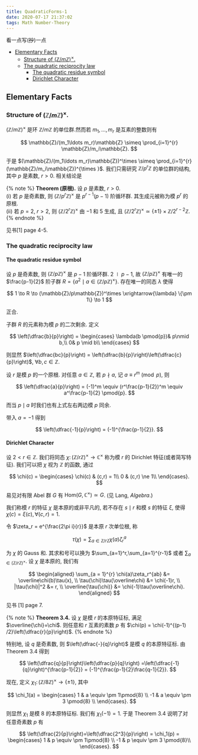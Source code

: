 ```yaml
---
title: QuadraticForms-1
date: 2020-07-17 21:37:02
tags: Math Number-Theory
---
```


$\newcommand{\bbZ}{\mathbb{Z}}$

看一点写(~~抄~~)一点


<!-- vim-markdown-toc GFM -->

* [Elementary Facts](#elementary-facts)
    * [Structure of $(\mathbb{Z}/m\mathbb{Z})^{\times}$.](#structure-of-mathbbzmmathbbztimes)
    * [The quadratic reciprocity law](#the-quadratic-reciprocity-law)
        * [The quadratic residue symbol](#the-quadratic-residue-symbol)
        * [Dirichlet Character](#dirichlet-character)

<!-- vim-markdown-toc -->

<!--more-->

## Elementary Facts

### Structure of $(\mathbb{Z}/m\mathbb{Z})^{\times}$.

$(\mathbb{Z}/m\mathbb{Z})^\times$ 是环 $\mathbb{Z}/m\mathbb{Z}$ 的单位群.然而若 $m_1,\ldots ,m_r$ 是互素的整数则有

$$
    \mathbb{Z}/(m_1\ldots m_r)\mathbb{Z} \simeq \prod_{i=1}^{r} \mathbb{Z}/m_i\mathbb{Z}.
$$

于是 $(\mathbb{Z}/(m_1\ldots m_r)\mathbb{Z})^\times \simeq \prod_{i=1}^{r} (\mathbb{Z}/m_i\mathbb{Z})^{\times }$. 我们只需研究 $\mathbb{Z}/p^r\mathbb{Z}$ 的单位群的结构, 其中 $p$ 是素数, $r > 0$. 相关结论是

{% note %}
    **Theorem (原根).** 设 $p$ 是素数, $r > 0$.  
    (i) 若 $p$ 是奇素数, 则 $(\mathbb{Z}/p^r\mathbb{Z})^\times$ 是 $p^{r-1}(p-1)$ 阶循环群. 其生成元被称为模 $p^r$ 的原根.  
    (ii) 若 $p=2$, $r > 2$, 则 $(\mathbb{Z} /2^r\mathbb{Z})^\times$ 由 $-1$ 和 $5$ 生成, 且 $(\mathbb{Z} /2^r\mathbb{Z})^\times \simeq \{\pm 1\} \times \mathbb{Z} / 2^{r-2}\mathbb{Z}$.
{% endnote %}

见书[1] page 4-5.

### The quadratic reciprocity law
#### The quadratic residue symbol

设 $p$ 是奇素数, 则 $(\mathbb{Z}/p\mathbb{Z})^\times$ 是 $p-1$ 阶循环群. $2 \mid p-1$, 故 $(\mathbb{Z}/p\mathbb{Z})^\times$ 有唯一的 $\frac{p-1}{2}$ 阶子群 $R = \{a^2 \mid a\in (\mathbb{Z}/p\mathbb{Z})^\times\}$. 存在唯一的同态 $\lambda$ 使得

$$
    1 \to R \to (\mathbb{Z}/p\mathbb{Z})^\times \xrightarrow{\lambda} \{\pm 1\} \to 1
$$

正合.

子群 $R$ 的元素称为模 $p$ 的二次剩余. 定义

$$
    \left(\dfrac{b}{p}\right) = \begin{cases}
         \lambda(b \pmod{p})& p\nmid b,\\
         0&  p \mid b\\
    \end{cases}
$$

则显然 $\left(\dfrac{bc}{p}\right) = \left(\dfrac{b}{p}\right)\left(\dfrac{c}{p}\right)$, $\forall b,c \in \mathbb{Z}$.

设 $r$ 是模 $p$ 的一个原根. 对任意 $a \in \mathbb{Z}$, 若 $p \nmid a$, 记 $a \equiv r^{m} \pmod{p}$, 则

$$
    \left(\dfrac{a}{p}\right) = (-1)^m \equiv (r^\frac{p-1}{2})^m \equiv a^\frac{p-1}{2} \pmod{p}.
$$

而当 $p \mid a$ 时我们也有上式左右两边模 $p$ 同余.

带入 $a = -1$ 得到

$$
    \left(\dfrac{-1}{p}\right) = (-1)^{\frac{p-1}{2}}.
$$

#### Dirichlet Character

设 $2 <r \in \mathbb{Z}$. 我们将同态 $\chi\colon (\mathbb{Z} /r\mathbb{Z})^\times \to \mathbb{C}^\times$ 称为模 $r$ 的 Dirichlet 特征(或者简写特征). 我们可以把 $\chi$ 视为 $\mathbb{Z}$ 的函数, 通过

$$
    \chi(c) = \begin{cases}
        \chi(c) & (c,r) = 1\\
        0 & (c,r) \ne 1\\
    \end{cases}.
$$

易见对有限 Abel 群 $G$ 有 $\mathrm{Hom}(G,\mathbb{C}^\times) \simeq G$. (见 Lang, *Algebra*.)

我们称模 $r$ 的特征 $\chi$ 是本原的或非平凡的, 若不存在 $s \mid r$ 和模 $s$ 的特征 $\xi$, 使得 $\chi(c) =\xi(c), \forall (c,r)=1$.

令 $\zeta_r = e^{\frac{2\pi i}{r}}$ 是本原 $r$ 次单位根, 称

$$
    \tau(\chi) = \sum_{a \in \mathbb{Z} /r\mathbb{Z}} \chi(a)\zeta_r^a
$$

为 $\chi$ 的 Gauss 和. 其求和号可以换为 $\sum_{a=1}^r,\sum_{a=1}^{r-1}$ 或者 $\sum_{a \in (\mathbb{Z} /r\mathbb{Z})^\times}$. 设 $\chi$ 是本原的, 我们有

$$
    \begin{aligned}
        \sum_{a = 1}^{r} \chi(a)\zeta_r^{ab} &= \overline\chi(b)\tau(x), \\
        \tau(\chi)\tau(\overline\chi) &= \chi(-1)r, \\
        |\tau(\chi)|^2 &= r, \\
        \overline{\tau(\chi)} &= \chi(-1)\tau(\overline\chi).
    \end{aligned}
$$

见书 [1] page 7.

 {% note %}
    **Theorem 3.4.** 设 $\chi$ 是模 $r$ 的本原特征标, 满足 $\overline{\chi}=\chi$. 则任意和 $r$ 互素的素数 $p$ 有 $\chi(p) = \chi(-1)^{(p-1) /2}\left(\dfrac{r}{p}\right)$.
 {% endnote %}

 特别地, 设 $q$ 是奇素数, 则 $\left(\dfrac{-}{q}\right)$ 是模 $q$ 的本原特征标. 由 Theorem 3.4 得到

 $$
    \left(\dfrac{q}{p}\right)\left(\dfrac{p}{q}\right) =\left(\dfrac{-1}{q}\right)^{\frac{p-1}{2}} = (-1)^{\frac{p-1}{2}\frac{q-1}{2}}.
 $$

 现在, 定义 $\chi_1\colon (\mathbb{Z} /8\mathbb{Z})^\times  \to \{\pm 1\}$, 其中

 $$
    \chi_1(a) = \begin{cases}
        1 & a \equiv \pm 1\pmod{8} \\
        -1 & a \equiv \pm 3 \pmod{8} \\
    \end{cases}.
 $$

 则显然 $\chi_1$ 是模 $8$ 的本原特征标. 我们有 $\chi_1(-1) = 1$. 于是 Theorem 3.4 说明了对任意奇素数 $p$ 有

 $$
    \left(\dfrac{2}{p}\right)=\left(\dfrac{2^3}{p}\right) = \chi_1(p) = \begin{cases}
        1 & p \equiv \pm 1\pmod{8} \\
        -1 & p \equiv \pm 3 \pmod{8}\\
    \end{cases}.
 $$

